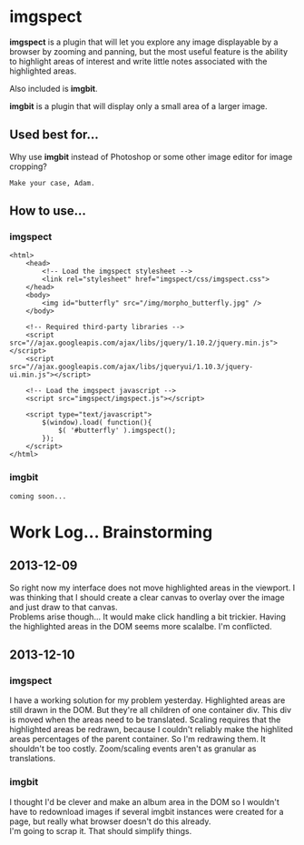 # imgspect
**imgspect** is a plugin that will let you explore any image displayable by a browser by zooming and panning, but the most useful feature is the ability to highlight areas of interest and write little notes associated with the highlighted areas.

Also included is **imgbit**.

**imgbit** is a plugin that will display only a small area of a larger image.

## Used best for...
Why use **imgbit** instead of Photoshop or some other image editor for image cropping?

	Make your case, Adam.

## How to use...
### imgspect
	<html>
		<head>
			<!-- Load the imgspect stylesheet -->
			<link rel="stylesheet" href="imgspect/css/imgspect.css">
		</head>
		<body>
			<img id="butterfly" src="/img/morpho_butterfly.jpg" />
		</body>
		
		<!-- Required third-party libraries -->
		<script src="//ajax.googleapis.com/ajax/libs/jquery/1.10.2/jquery.min.js"></script>
		<script src="//ajax.googleapis.com/ajax/libs/jqueryui/1.10.3/jquery-ui.min.js"></script>
		
		<!-- Load the imgspect javascript -->
		<script src="imgspect/imgspect.js"></script>
		
		<script type="text/javascript">
			$(window).load( function(){
				$( '#butterfly' ).imgspect();
			});
		</script>
	</html>

### imgbit
	coming soon...

# Work Log... Brainstorming
## 2013-12-09

So right now my interface does not move highlighted areas in the viewport.
I was thinking that I should create a clear canvas to overlay over the image and just draw to that canvas.  
Problems arise though... It would make click handling a bit trickier.
Having the highlighted areas in the DOM seems more scalalbe.
I'm conflicted.

## 2013-12-10
### imgspect
I have a working solution for my problem yesterday.
Highlighted areas are still drawn in the DOM.
But they're all children of one container div.
This div is moved when the areas need to be translated.
Scaling requires that the highlighted areas be redrawn, because I couldn't reliably make the highlited areas percentages of the parent container.
So I'm redrawing them.
It shouldn't be too costly.
Zoom/scaling events aren't as granular as translations.

### imgbit
I thought I'd be clever and make an album area in the DOM so I wouldn't have to redownload images if several imgbit instances were created for a page, but really what browser doesn't do this already.  
I'm going to scrap it.
That should simplify things.